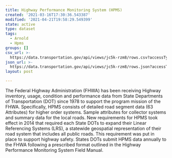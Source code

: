 ```yaml
---
title: Highway Performance Monitoring System (HPMS)
created: '2021-03-16T17:30:36.543387'
modified: '2021-04-21T19:58:29.549399'
state: active
type: dataset
tags:
  - Arnold
  - Hpms
groups: []
csv_url: >-
  https://data.transportation.gov/api/views/jc5k-rzm8/rows.csv?accessType=DOWNLOAD
json_url: >-
  https://data.transportation.gov/api/views/jc5k-rzm8/rows.json?accessType=DOWNLOAD
layout: post

---
```

The Federal Highway Administration (FHWA) has been receiving Highway inventory, usage, condition and performance data from State Departments of Transportation (DOT) since 1978 to support the program mission of the FHWA. Specifically, HPMS consists of detailed road segment data (63 Attributes) for higher order systems. Sample attributes for collector systems and summary data for the local roads.
New requirements for HPMS took effect in 2014 that required each State DOTs to expand their Linear Referencing Systems (LRS), a statewide geospatial representation of their road system that includes all public roads. This requirement was put in place to support highway safety.
States DOTs submit HPMS data annually to the FHWA following a prescribed format outlined in the Highway Performance Monitoring System Field Manual.
